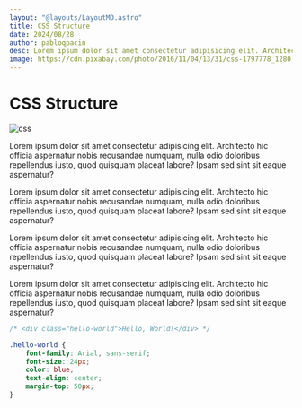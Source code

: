 ```yaml
---
layout: "@layouts/LayoutMD.astro"
title: CSS Structure
date: 2024/08/28
author: pabloqpacin
desc: Lorem ipsum dolor sit amet consectetur adipisicing elit. Architecto hic officia aspernatur nobis recusandae numquam, nulla odio doloribus repellendus iusto, quod quisquam placeat labore? Ipsam sed sint sit eaque aspernatur?
image: https://cdn.pixabay.com/photo/2016/11/04/13/31/css-1797778_1280.jpg
---
```



# CSS Structure

![css](https://cdn.pixabay.com/photo/2016/11/04/13/31/css-1797778_1280.jpg)

Lorem ipsum dolor sit amet consectetur adipisicing elit. Architecto hic officia aspernatur nobis recusandae numquam, nulla odio doloribus repellendus iusto, quod quisquam placeat labore? Ipsam sed sint sit eaque aspernatur?

Lorem ipsum dolor sit amet consectetur adipisicing elit. Architecto hic officia aspernatur nobis recusandae numquam, nulla odio doloribus repellendus iusto, quod quisquam placeat labore? Ipsam sed sint sit eaque aspernatur?

Lorem ipsum dolor sit amet consectetur adipisicing elit. Architecto hic officia aspernatur nobis recusandae numquam, nulla odio doloribus repellendus iusto, quod quisquam placeat labore? Ipsam sed sint sit eaque aspernatur?

Lorem ipsum dolor sit amet consectetur adipisicing elit. Architecto hic officia aspernatur nobis recusandae numquam, nulla odio doloribus repellendus iusto, quod quisquam placeat labore? Ipsam sed sint sit eaque aspernatur?

```css
/* <div class="hello-world">Hello, World!</div> */

.hello-world {
    font-family: Arial, sans-serif;
    font-size: 24px;
    color: blue;
    text-align: center;
    margin-top: 50px;
}
```